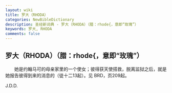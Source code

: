 ```yaml
---
layout: wiki
title: 罗大（RHODA）
categories: NewBibleDictionary
description: 圣经新词典 - 罗大（RHODA）（腊：rhode{，意即“玫瑰”）
keywords: 罗大, RHODA
comments: false
---
```


## 罗大（RHODA）（腊：rhode{，意即“玫瑰”）

　　她是约翰马可的母亲家里的一个使女；彼得获天使搭救，脱离监狱之后，就是她报告彼得到来的消息的（徒十二13起）。见 BRD，页209起。

J.D.D.








